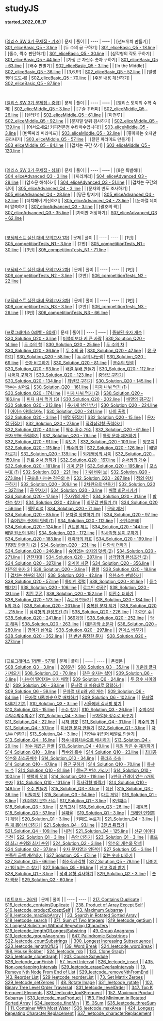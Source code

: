 # studyJS
 <b>started_2022_08_17</b>

<br>

 [<U>엘리스 SW 3기 문제집 - 기초</U>]
| 문제 | 풀이 |
| ---- | ---- |
| [샌드위치 만들기] | [S01_eliceBasic_Q5 - 3.line](https://github.com/Salmambo/studyJS/blob/main/S01_eliceBasic_Q5.js) |
| [두 수의 곱 구하기] | [S01_eliceBasic_Q5 - 18.line](https://github.com/Salmambo/studyJS/blob/main/S01_eliceBasic_Q5.js) |
| [홀수, 짝수 판단하기] | [S01_eliceBasic_Q5 - 30.line](https://github.com/Salmambo/studyJS/blob/main/S01_eliceBasic_Q5.js) |
| [삼각형의 각도 구하기] | [S01_eliceBasic_Q5 - 44.line](https://github.com/Salmambo/studyJS/blob/main/S01_eliceBasic_Q5.js) |
| [가장 큰 자릿수 숫자 구하기] | [S01_eliceBasic_Q5 - 63.line](https://github.com/Salmambo/studyJS/blob/main/S01_eliceBasic_Q5.js) |
| [배수 판별기] | [S02_eliceBasic_Q5 - 3.line](https://github.com/Salmambo/studyJS/blob/main/S02_eliceBasic_Q5.js) |
| [In the Middle] | [S02_eliceBasic_Q5 - 36.line](https://github.com/Salmambo/studyJS/blob/main/S02_eliceBasic_Q5.js) |
| [3,6,9!] | [S02_eliceBasic_Q5 - 52.line](https://github.com/Salmambo/studyJS/blob/main/S02_eliceBasic_Q5.js) |
| [말썽쟁이 도도새] | [S02_eliceBasic_Q5 - 70.line](https://github.com/Salmambo/studyJS/blob/main/S02_eliceBasic_Q5.js) |
| [주문 내용 계산하기] | [S02_eliceBasic_Q5 - 87.line](https://github.com/Salmambo/studyJS/blob/main/S02_eliceBasic_Q5.js) |

<br>

 [<U>엘리스 SW 3기 문제집 - 중급</U>]
| 문제 | 풀이 |
| ---- | ---- |
| [엘리스 토끼의 수학 숙제] | [S02_eliceMiddle_Q5 - 3.line](https://github.com/Salmambo/studyJS/blob/main/S02_eliceMiddle_Q5.js) |
| [구슬 꾸러미] | [S02_eliceMiddle_Q5 - 26.line](https://github.com/Salmambo/studyJS/blob/main/S02_eliceMiddle_Q5.js) |
| [렌터카] | [S02_eliceMiddle_Q5 - 61.line](https://github.com/Salmambo/studyJS/blob/main/S02_eliceMiddle_Q5.js) |
| [마천루] | [S02_eliceMiddle_Q5 - 92.line](https://github.com/Salmambo/studyJS/blob/main/S02_eliceMiddle_Q5.js) |
| [문자열 앞뒤 검사하기] | [S02_eliceMiddle_Q5 - 139.line](https://github.com/Salmambo/studyJS/blob/main/S02_eliceMiddle_Q5.js) |
| [어서오세요! 커피전문점 수타박수입니다!] | [S03_eliceMiddle_Q5 - 3.line](https://github.com/Salmambo/studyJS/blob/main/S03_eliceMiddle_Q5.js) |
| [반쪽짜리 피라미드] | [S03_eliceMiddle_Q5 - 32.line](https://github.com/Salmambo/studyJS/blob/main/S03_eliceMiddle_Q5.js) |
| [좋아하는 숫자만 골라내기] | [S03_eliceMiddle_Q5 - 57.line](https://github.com/Salmambo/studyJS/blob/main/S03_eliceMiddle_Q5.js) |
| [잘린 피라미드 만들기] | [S03_eliceMiddle_Q5 - 84.line](https://github.com/Salmambo/studyJS/blob/main/S03_eliceMiddle_Q5.js) |
| [겹치는 구간 찾기] | [S03_eliceMiddle_Q5 - 120.line](https://github.com/Salmambo/studyJS/blob/main/S03_eliceMiddle_Q5.js) |

<br>

 [<U>엘리스 SW 3기 문제집 - 심화</U>]
| 문제 | 풀이 |
| ---- | ---- |
| [8은 특별해!] | [S04_eliceAdvanced_Q3 - 3.line](https://github.com/Salmambo/studyJS/blob/main/S04_eliceAdvanced_Q3.js) |
| [끼리끼리] | [S04_eliceAdvanced_Q3 - 28.line](https://github.com/Salmambo/studyJS/blob/main/S04_eliceAdvanced_Q3.js) |
| [암호문 해석하기] | [S04_eliceAdvanced_Q3 - 51.line](https://github.com/Salmambo/studyJS/blob/main/S04_eliceAdvanced_Q3.js) |
| [겹치는 구간의 길이] | [S05_eliceAdvanced_Q4 - 3.line](https://github.com/Salmambo/studyJS/blob/main/S05_eliceAdvanced_Q4.js) |
| [문자의 빈도 조사하기] | [S05_eliceAdvanced_Q4 - 28.line](https://github.com/Salmambo/studyJS/blob/main/S05_eliceAdvanced_Q4.js) |
| [당근 탐지기] | [S05_eliceAdvanced_Q4 - 52.line](https://github.com/Salmambo/studyJS/blob/main/S05_eliceAdvanced_Q4.js) |
| [더치페이 계산하기] | [S05_eliceAdvanced_Q4 - 73.line](https://github.com/Salmambo/studyJS/blob/main/S05_eliceAdvanced_Q4.js) |
| [문자열 데이터 압축하기] | [S07_eliceAdvanced_Q3 - 3.line](https://github.com/Salmambo/studyJS/blob/main/S07_eliceAdvanced_Q3.js) |
| [괄호의 짝] | [S07_eliceAdvanced_Q3 - 35.line](https://github.com/Salmambo/studyJS/blob/main/S07_eliceAdvanced_Q3.js) |
| [차이만 저장하기] | [S07_eliceAdvanced_Q3 - 62.line](https://github.com/Salmambo/studyJS/blob/main/S07_eliceAdvanced_Q3.js) |

<br>

 [<U>코딩테스트 실전 대비 모의고사 1차</U>]
| 문제 | 풀이 |
| ---- | ---- |
| [1번] | [S05_competitionTests_N1 - 3.line](https://github.com/Salmambo/studyJS/blob/main/S05_competitionTests_N1.js) |
| [2번] | [S05_competitionTests_N1 - 30.line](https://github.com/Salmambo/studyJS/blob/main/S05_competitionTests_N1.js) |
| [3번] | [S05_competitionTests_N1 - 71.line](https://github.com/Salmambo/studyJS/blob/main/S05_competitionTests_N1.js) |

<br>

 [<U>코딩테스트 실전 대비 모의고사 2차</U>]
| 문제 | 풀이 |
| ---- | ---- |
| [1번] | [S06_competitionTests_N2 - 3.line](https://github.com/Salmambo/studyJS/blob/main/S06_competitionTests_N2.js) |
| [2번] | [S06_competitionTests_N2 - 22.line](https://github.com/Salmambo/studyJS/blob/main/S06_competitionTests_N2.js) |

<br>

 [<U>코딩테스트 실전 대비 모의고사 3차</U>]
| 문제 | 풀이 |
| ---- | ---- |
| [1번] | [S06_competitionTests_N3 - 3.line](https://github.com/Salmambo/studyJS/blob/main/S06_competitionTests_N3.js) |
| [2번] | [S06_competitionTests_N3 - 26.line](https://github.com/Salmambo/studyJS/blob/main/S06_competitionTests_N3.js) |
| [3번] | [S06_competitionTests_N3 - 66.line](https://github.com/Salmambo/studyJS/blob/main/S06_competitionTests_N3.js) |

<br>

 [<U>프로그래머스 0레벨 - 80개</U>]
| 문제 | 풀이 |
| ---- | ---- |
| [중복된 숫자 개수](https://school.programmers.co.kr/learn/courses/30/lessons/120583) | [S30_Solution_Q20 - 3.line](https://github.com/Salmambo/studyJS/blob/main/S30_Solution_Q20.js) |
| [머쓱이보다 키 큰 사람](https://school.programmers.co.kr/learn/courses/30/lessons/120585) | [S30_Solution_Q20 - 14.line](https://github.com/Salmambo/studyJS/blob/main/S30_Solution_Q20.js) |
| [두 수의 합](https://school.programmers.co.kr/learn/courses/30/lessons/120802) | [S30_Solution_Q20 - 25.line](https://github.com/Salmambo/studyJS/blob/main/S30_Solution_Q20.js) |
| [두 수의 차](https://school.programmers.co.kr/learn/courses/30/lessons/120803) | [S30_Solution_Q20 - 36.line](https://github.com/Salmambo/studyJS/blob/main/S30_Solution_Q20.js) |
| [두 수의 곱](https://school.programmers.co.kr/learn/courses/30/lessons/120804) | [S30_Solution_Q20 - 47.line](https://github.com/Salmambo/studyJS/blob/main/S30_Solution_Q20.js) |
| [몫 구하기](https://school.programmers.co.kr/learn/courses/30/lessons/120805) | [S30_Solution_Q20 - 58.line](https://github.com/Salmambo/studyJS/blob/main/S30_Solution_Q20.js) |
| [두 수의 나눗셈](https://school.programmers.co.kr/learn/courses/30/lessons/120806) | [S30_Solution_Q20 - 69.line](https://github.com/Salmambo/studyJS/blob/main/S30_Solution_Q20.js) |
| [숫자 비교하기](https://school.programmers.co.kr/learn/courses/30/lessons/120807) | [S30_Solution_Q20 - 81.line](https://github.com/Salmambo/studyJS/blob/main/S30_Solution_Q20.js) |
| [분수의 덧셈](https://school.programmers.co.kr/learn/courses/30/lessons/120808) | [S30_Solution_Q20 - 93.line](https://github.com/Salmambo/studyJS/blob/main/S30_Solution_Q20.js) |
| [배열 두배 만들기](https://school.programmers.co.kr/learn/courses/30/lessons/120809) | [S30_Solution_Q20 - 112.line](https://github.com/Salmambo/studyJS/blob/main/S30_Solution_Q20.js) |
| [나머지 구하기](https://school.programmers.co.kr/learn/courses/30/lessons/120810) | [S30_Solution_Q20 - 123.line](https://github.com/Salmambo/studyJS/blob/main/S30_Solution_Q20.js) |
| [중앙값 구하기](https://school.programmers.co.kr/learn/courses/30/lessons/120811) | [S30_Solution_Q20 - 134.line](https://github.com/Salmambo/studyJS/blob/main/S30_Solution_Q20.js) |
| [최빈값 구하기](https://school.programmers.co.kr/learn/courses/30/lessons/120812) | [S30_Solution_Q20 - 145.line](https://github.com/Salmambo/studyJS/blob/main/S30_Solution_Q20.js) |
| [짝수는 싫어요](https://school.programmers.co.kr/learn/courses/30/lessons/120813) | [S30_Solution_Q20 - 161.line](https://github.com/Salmambo/studyJS/blob/main/S30_Solution_Q20.js) |
| [피자 나눠 먹기 (1)](https://school.programmers.co.kr/learn/courses/30/lessons/120814) | [S30_Solution_Q20 - 174.line](https://github.com/Salmambo/studyJS/blob/main/S30_Solution_Q20.js) |
| [피자 나눠 먹기 (2)](https://school.programmers.co.kr/learn/courses/30/lessons/120815) | [S30_Solution_Q20 - 186.line](https://github.com/Salmambo/studyJS/blob/main/S30_Solution_Q20.js) |
| [피자 나눠 먹기 (3)](https://school.programmers.co.kr/learn/courses/30/lessons/120816) | [S30_Solution_Q20 - 202.line](https://github.com/Salmambo/studyJS/blob/main/S30_Solution_Q20.js) |
| [배열의 평균값](https://school.programmers.co.kr/learn/courses/30/lessons/120817) | [S30_Solution_Q20 - 213.line](https://github.com/Salmambo/studyJS/blob/main/S30_Solution_Q20.js) |
| [옷가게 할인 받기](https://school.programmers.co.kr/learn/courses/30/lessons/120818) | [S30_Solution_Q20 - 224.line](https://github.com/Salmambo/studyJS/blob/main/S30_Solution_Q20.js) |
| [아이스 아메리카노](https://school.programmers.co.kr/learn/courses/30/lessons/120819) | [S30_Solution_Q20 - 241.line](https://github.com/Salmambo/studyJS/blob/main/S30_Solution_Q20.js) |
| [나이 출력](https://school.programmers.co.kr/learn/courses/30/lessons/120820) | [S32_Solution_Q20 - 3.line](https://github.com/Salmambo/studyJS/blob/main/S32_Solution_Q20.js) |
| [배열 뒤집기](https://school.programmers.co.kr/learn/courses/30/lessons/120821) | [S32_Solution_Q20 - 15.line](https://github.com/Salmambo/studyJS/blob/main/S32_Solution_Q20.js) |
| [문자열 뒤집기](https://school.programmers.co.kr/learn/courses/30/lessons/120822) | [S32_Solution_Q20 - 27.line](https://github.com/Salmambo/studyJS/blob/main/S32_Solution_Q20.js) |
| [직각삼각형 출력하기](https://school.programmers.co.kr/learn/courses/30/lessons/120823) | [S32_Solution_Q20 - 40.line](https://github.com/Salmambo/studyJS/blob/main/S32_Solution_Q20.js) |
| [짝수 홀수 개수](https://school.programmers.co.kr/learn/courses/30/lessons/120824) | [S32_Solution_Q20 - 61.line](https://github.com/Salmambo/studyJS/blob/main/S32_Solution_Q20.js) |
| [문자 반복 출력하기](https://school.programmers.co.kr/learn/courses/30/lessons/120825) | [S32_Solution_Q20 - 79.line](https://github.com/Salmambo/studyJS/blob/main/S32_Solution_Q20.js) |
| [특정 문자 제거하기](https://school.programmers.co.kr/learn/courses/30/lessons/120826) | [S32_Solution_Q20 - 91.line](https://github.com/Salmambo/studyJS/blob/main/S32_Solution_Q20.js) |
| [각도기](https://school.programmers.co.kr/learn/courses/30/lessons/120829) | [S32_Solution_Q20 - 103.line](https://github.com/Salmambo/studyJS/blob/main/S32_Solution_Q20.js) |
| [양꼬치](https://school.programmers.co.kr/learn/courses/30/lessons/120830) | [S32_Solution_Q20 - 115.line](https://github.com/Salmambo/studyJS/blob/main/S32_Solution_Q20.js) |
| [짝수의 합](https://school.programmers.co.kr/learn/courses/30/lessons/120831) | [S32_Solution_Q20 - 126.line](https://github.com/Salmambo/studyJS/blob/main/S32_Solution_Q20.js) |
| [배열 자르기](https://school.programmers.co.kr/learn/courses/30/lessons/120833) | [S32_Solution_Q20 - 139.line](https://github.com/Salmambo/studyJS/blob/main/S32_Solution_Q20.js) |
| [외계행성의 나이](https://school.programmers.co.kr/learn/courses/30/lessons/120834) | [S32_Solution_Q20 - 150.line](https://github.com/Salmambo/studyJS/blob/main/S32_Solution_Q20.js) |
| [진료 순서 정하기](https://school.programmers.co.kr/learn/courses/30/lessons/120835) | [S32_Solution_Q20 - 167.line](https://github.com/Salmambo/studyJS/blob/main/S32_Solution_Q20.js) |
| [순서쌍의 개수](https://school.programmers.co.kr/learn/courses/30/lessons/120836) | [S32_Solution_Q20 - 181.line](https://github.com/Salmambo/studyJS/blob/main/S32_Solution_Q20.js) |
| [개미 군단](https://school.programmers.co.kr/learn/courses/30/lessons/120837) | [S32_Solution_Q20 - 195.line](https://github.com/Salmambo/studyJS/blob/main/S32_Solution_Q20.js) |
| [모스부호 (1)](https://school.programmers.co.kr/learn/courses/30/lessons/120838) | [S32_Solution_Q20 - 221.line](https://github.com/Salmambo/studyJS/blob/main/S32_Solution_Q20.js) |
| [가위 바위 보](https://school.programmers.co.kr/learn/courses/30/lessons/120839) | [S32_Solution_Q20 - 273.line](https://github.com/Salmambo/studyJS/blob/main/S32_Solution_Q20.js) |
| [구슬을 나누는 경우의 수](https://school.programmers.co.kr/learn/courses/30/lessons/120840) | [S32_Solution_Q20 - 287.line](https://github.com/Salmambo/studyJS/blob/main/S32_Solution_Q20.js) |
| [점의 위치 구하기](https://school.programmers.co.kr/learn/courses/30/lessons/120841) | [S32_Solution_Q20 - 306.line](https://github.com/Salmambo/studyJS/blob/main/S32_Solution_Q20.js) |
| [2차원으로 만들기](https://school.programmers.co.kr/learn/courses/30/lessons/120842) | [S32_Solution_Q20 - 327.line](https://github.com/Salmambo/studyJS/blob/main/S32_Solution_Q20.js) |
| [공 던지기](https://school.programmers.co.kr/learn/courses/30/lessons/120843) | [S34_Solution_Q20 - 3.line](https://github.com/Salmambo/studyJS/blob/main/S34_Solution_Q20.js) |
| [배열 회전시키기](https://school.programmers.co.kr/learn/courses/30/lessons/120844) | [S34_Solution_Q20 - 17.line](https://github.com/Salmambo/studyJS/blob/main/S34_Solution_Q20.js) |
| [주사위의 개수](https://school.programmers.co.kr/learn/courses/30/lessons/120845) | [S34_Solution_Q20 - 31.line](https://github.com/Salmambo/studyJS/blob/main/S34_Solution_Q20.js) |
| [합성수 찾기](https://school.programmers.co.kr/learn/courses/30/lessons/120846) | [S34_Solution_Q20 - 42.line](https://github.com/Salmambo/studyJS/blob/main/S34_Solution_Q20.js) |
| [최댓값 만들기 (1)](https://school.programmers.co.kr/learn/courses/30/lessons/120847) | [S34_Solution_Q20 - 59.line](https://github.com/Salmambo/studyJS/blob/main/S34_Solution_Q20.js) |
| [팩토리얼](https://school.programmers.co.kr/learn/courses/30/lessons/120848) | [S34_Solution_Q20 - 71.line](https://github.com/Salmambo/studyJS/blob/main/S34_Solution_Q20.js) |
| [모음 제거](https://school.programmers.co.kr/learn/courses/30/lessons/120849) | [S34_Solution_Q20 - 85.line](https://github.com/Salmambo/studyJS/blob/main/S34_Solution_Q20.js) |
| [문자열 정렬하기 (1)](https://school.programmers.co.kr/learn/courses/30/lessons/120850) | [S34_Solution_Q20 - 97.line](https://github.com/Salmambo/studyJS/blob/main/S34_Solution_Q20.js) |
| [숨어있는 숫자의 덧셈 (1)](https://school.programmers.co.kr/learn/courses/30/lessons/120851) | [S34_Solution_Q20 - 112.line](https://github.com/Salmambo/studyJS/blob/main/S34_Solution_Q20.js) |
| [소인수분해](https://school.programmers.co.kr/learn/courses/30/lessons/120852) | [S34_Solution_Q20 - 124.line](https://github.com/Salmambo/studyJS/blob/main/S34_Solution_Q20.js) |
| [컨트롤 제트](https://school.programmers.co.kr/learn/courses/30/lessons/120853) | [S34_Solution_Q20 - 144.line](https://github.com/Salmambo/studyJS/blob/main/S34_Solution_Q20.js) |
| [배열 원소의 길이](https://school.programmers.co.kr/learn/courses/30/lessons/120854) | [S34_Solution_Q20 - 172.line](https://github.com/Salmambo/studyJS/blob/main/S34_Solution_Q20.js) |
| [직사각형 넓이 구하기](https://school.programmers.co.kr/learn/courses/30/lessons/120860) | [S34_Solution_Q20 - 183.line](https://github.com/Salmambo/studyJS/blob/main/S34_Solution_Q20.js) |
| [캐릭터의 좌표](https://school.programmers.co.kr/learn/courses/30/lessons/120861) | [S34_Solution_Q20 - 199.line](https://github.com/Salmambo/studyJS/blob/main/S34_Solution_Q20.js) |
| [최댓값 만들기 (2)](https://school.programmers.co.kr/learn/courses/30/lessons/120862) | [S34_Solution_Q20 - 231.line](https://github.com/Salmambo/studyJS/blob/main/S34_Solution_Q20.js) |
| [다항식 더하기](https://school.programmers.co.kr/learn/courses/30/lessons/120863) | [S34_Solution_Q20 - 246.line](https://github.com/Salmambo/studyJS/blob/main/S34_Solution_Q20.js) |
| [숨어있는 숫자의 덧셈 (2)](https://school.programmers.co.kr/learn/courses/30/lessons/120864) | [S34_Solution_Q20 - 271.line](https://github.com/Salmambo/studyJS/blob/main/S34_Solution_Q20.js) |
| [안전지대](https://school.programmers.co.kr/learn/courses/30/lessons/120866) | [S34_Solution_Q20 - 287.line](https://github.com/Salmambo/studyJS/blob/main/S34_Solution_Q20.js) |
| [삼각형의 완성조건 (2)](https://school.programmers.co.kr/learn/courses/30/lessons/120868) | [S34_Solution_Q20 - 327.line](https://github.com/Salmambo/studyJS/blob/main/S34_Solution_Q20.js) |
| [외계어 사전](https://school.programmers.co.kr/learn/courses/30/lessons/120869) | [S34_Solution_Q20 - 356.line](https://github.com/Salmambo/studyJS/blob/main/S34_Solution_Q20.js) |
| [저주의 숫자 3](https://school.programmers.co.kr/learn/courses/30/lessons/120871) | [S38_Solution_Q20 - 3.line](https://github.com/Salmambo/studyJS/blob/main/S38_Solution_Q20.js) |
| [평행](https://school.programmers.co.kr/learn/courses/30/lessons/120875) | [S38_Solution_Q20 - 18.line](https://github.com/Salmambo/studyJS/blob/main/S38_Solution_Q20.js) |
| [겹치는 선분의 길이](https://school.programmers.co.kr/learn/courses/30/lessons/120876) | [S38_Solution_Q20 - 42.line](https://github.com/Salmambo/studyJS/blob/main/S38_Solution_Q20.js) |
| [유한소수 판별하기](https://school.programmers.co.kr/learn/courses/30/lessons/120878) | [S38_Solution_Q20 - 57.line](https://github.com/Salmambo/studyJS/blob/main/S38_Solution_Q20.js) |
| [특이한 정렬](https://school.programmers.co.kr/learn/courses/30/lessons/120880) | [S38_Solution_Q20 - 81.line](https://github.com/Salmambo/studyJS/blob/main/S38_Solution_Q20.js) |
| [등수 매기기](https://school.programmers.co.kr/learn/courses/30/lessons/120882) | [S38_Solution_Q20 - 106.line](https://github.com/Salmambo/studyJS/blob/main/S38_Solution_Q20.js) |
| [로그인 성공?](https://school.programmers.co.kr/learn/courses/30/lessons/120883) | [S38_Solution_Q20 - 131.line](https://github.com/Salmambo/studyJS/blob/main/S38_Solution_Q20.js) |
| [치킨 쿠폰](https://school.programmers.co.kr/learn/courses/30/lessons/120884) | [S38_Solution_Q20 - 152.line](https://github.com/Salmambo/studyJS/blob/main/S38_Solution_Q20.js) |
| [이진수 더하기](https://school.programmers.co.kr/learn/courses/30/lessons/120885) | [S38_Solution_Q20 - 173.line](https://github.com/Salmambo/studyJS/blob/main/S38_Solution_Q20.js) |
| [A로 B 만들기](https://school.programmers.co.kr/learn/courses/30/lessons/120886) | [S38_Solution_Q20 - 184.line](https://github.com/Salmambo/studyJS/blob/main/S38_Solution_Q20.js) |
| [k의 개수](https://school.programmers.co.kr/learn/courses/30/lessons/120887) | [S38_Solution_Q20 - 201.line](https://github.com/Salmambo/studyJS/blob/main/S38_Solution_Q20.js) |
| [중복된 문자 제거](https://school.programmers.co.kr/learn/courses/30/lessons/120888) | [S38_Solution_Q20 - 215.line](https://github.com/Salmambo/studyJS/blob/main/S38_Solution_Q20.js) |
| [삼각형의 완성조건 (1)](https://school.programmers.co.kr/learn/courses/30/lessons/120889) | [S38_Solution_Q20 - 226.line](https://github.com/Salmambo/studyJS/blob/main/S38_Solution_Q20.js) |
| [가까운 수](https://school.programmers.co.kr/learn/courses/30/lessons/120890) | [S38_Solution_Q20 - 241.line](https://github.com/Salmambo/studyJS/blob/main/S38_Solution_Q20.js) |
| [369게임](https://school.programmers.co.kr/learn/courses/30/lessons/120891) | [S38_Solution_Q20 - 252.line](https://github.com/Salmambo/studyJS/blob/main/S38_Solution_Q20.js) |
| [암호 해독](https://school.programmers.co.kr/learn/courses/30/lessons/120892) | [S38_Solution_Q20 - 263.line](https://github.com/Salmambo/studyJS/blob/main/S38_Solution_Q20.js) |
| [대문자와 소문자](https://school.programmers.co.kr/learn/courses/30/lessons/120893) | [S38_Solution_Q20 - 280.line](https://github.com/Salmambo/studyJS/blob/main/S38_Solution_Q20.js) |
| [영어가 싫어요](https://school.programmers.co.kr/learn/courses/30/lessons/120894) | [S38_Solution_Q20 - 297.line](https://github.com/Salmambo/studyJS/blob/main/S38_Solution_Q20.js) |
| [인덱스 바꾸기](https://school.programmers.co.kr/learn/courses/30/lessons/120895) | [S38_Solution_Q20 - 352.line](https://github.com/Salmambo/studyJS/blob/main/S38_Solution_Q20.js) |
| [한 번만 등장한 문자](https://school.programmers.co.kr/learn/courses/30/lessons/120896) | [S38_Solution_Q20 - 377.line](https://github.com/Salmambo/studyJS/blob/main/S38_Solution_Q20.js) |

<br>

 [<U>프로그래머스 1레벨 - 57개</U>]
| 문제 | 풀이 |
| ---- | ---- |
| [폰켓몬](https://school.programmers.co.kr/learn/courses/30/lessons/1845) | [S08_Solution_Q3 - 3.line](https://github.com/Salmambo/studyJS/blob/main/S08_Solution_Q3.js) |
| [2016년](https://school.programmers.co.kr/learn/courses/30/lessons/12901) | [S08_Solution_Q3 - 35.line](https://github.com/Salmambo/studyJS/blob/main/S08_Solution_Q3.js) |
| [가운데 글자 가져오기](https://school.programmers.co.kr/learn/courses/30/lessons/12903) | [S08_Solution_Q3 - 70.line](https://github.com/Salmambo/studyJS/blob/main/S08_Solution_Q3.js) |
| [같은 숫자는 싫어](https://school.programmers.co.kr/learn/courses/30/lessons/12906) | [S09_Solution_Q6 - 3.line](https://github.com/Salmambo/studyJS/blob/main/S09_Solution_Q6.js) |
| [나누어 떨어지는 숫자 배열](https://school.programmers.co.kr/learn/courses/30/lessons/12910) | [S09_Solution_Q6 - 24.line](https://github.com/Salmambo/studyJS/blob/main/S09_Solution_Q6.js) |
| [두 정수 사이의 합](https://school.programmers.co.kr/learn/courses/30/lessons/12912) | [S09_Solution_Q6 - 38.line](https://github.com/Salmambo/studyJS/blob/main/S09_Solution_Q6.js) |
| [문자열 내 마음대로 정렬하기](https://school.programmers.co.kr/learn/courses/30/lessons/12915) | [S09_Solution_Q6 - 59.line](https://github.com/Salmambo/studyJS/blob/main/S09_Solution_Q6.js) |
| [문자열 내 p와 y의 개수](https://school.programmers.co.kr/learn/courses/30/lessons/12916) | [S09_Solution_Q6 - 84.line](https://github.com/Salmambo/studyJS/blob/main/S09_Solution_Q6.js) |
| [문자열 내림차순으로 배치하기](https://school.programmers.co.kr/learn/courses/30/lessons/12917) | [S09_Solution_Q6 - 102.line](https://github.com/Salmambo/studyJS/blob/main/S09_Solution_Q6.js) |
| [문자열 다루기 기본](https://school.programmers.co.kr/learn/courses/30/lessons/12918) | [S10_Solution_Q3 - 3.line](https://github.com/Salmambo/studyJS/blob/main/S10_Solution_Q3.js) |
| [서울에서 김서방 찾기](https://school.programmers.co.kr/learn/courses/30/lessons/12919) | [S10_Solution_Q3 - 15.line](https://github.com/Salmambo/studyJS/blob/main/S10_Solution_Q3.js) |
| [소수 찾기](https://school.programmers.co.kr/learn/courses/30/lessons/12921) | [S10_Solution_Q3 - 26.line](https://github.com/Salmambo/studyJS/blob/main/S10_Solution_Q3.js) |
| [수박수박수박수박수박수?](https://school.programmers.co.kr/learn/courses/30/lessons/12922) | [S11_Solution_Q4 - 3.line](https://github.com/Salmambo/studyJS/blob/main/S11_Solution_Q4.js) |
| [문자열을 정수로 바꾸기](https://school.programmers.co.kr/learn/courses/30/lessons/12925) | [S11_Solution_Q4 - 22.line](https://github.com/Salmambo/studyJS/blob/main/S11_Solution_Q4.js) |
| [시저 암호](https://school.programmers.co.kr/learn/courses/30/lessons/12926) | [S11_Solution_Q4 - 31.line](https://github.com/Salmambo/studyJS/blob/main/S11_Solution_Q4.js) |
| [약수의 합](https://school.programmers.co.kr/learn/courses/30/lessons/12928) | [S11_Solution_Q4 - 57.line](https://github.com/Salmambo/studyJS/blob/main/S11_Solution_Q4.js) |
| [이상한 문자 만들기](https://school.programmers.co.kr/learn/courses/30/lessons/12930) | [S12_Solution_Q1 - 3.line](https://github.com/Salmambo/studyJS/blob/main/S12_Solution_Q1.js) |
| [자릿수 더하기](https://school.programmers.co.kr/learn/courses/30/lessons/12931) | [S13_Solution_Q4 - 3.line](https://github.com/Salmambo/studyJS/blob/main/S13_Solution_Q4.js) |
| [자연수 뒤집어 배열로 만들기](https://school.programmers.co.kr/learn/courses/30/lessons/12932) | [S13_Solution_Q4 - 16.line](https://github.com/Salmambo/studyJS/blob/main/S13_Solution_Q4.js) |
| [정수 내림차순으로 배치하기](https://school.programmers.co.kr/learn/courses/30/lessons/12933) | [S13_Solution_Q4 - 29.line](https://github.com/Salmambo/studyJS/blob/main/S13_Solution_Q4.js) |
| [정수 제곱근 판별](https://school.programmers.co.kr/learn/courses/30/lessons/12934) | [S13_Solution_Q4 - 40.line](https://github.com/Salmambo/studyJS/blob/main/S13_Solution_Q4.js) |
| [제일 작은 수 제거하기](https://school.programmers.co.kr/learn/courses/30/lessons/12935) | [S14_Solution_Q10 - 3.line](https://github.com/Salmambo/studyJS/blob/main/S14_Solution_Q10.js) |
| [짝수와 홀수](https://school.programmers.co.kr/learn/courses/30/lessons/12937) | [S14_Solution_Q10 - 23.line](https://github.com/Salmambo/studyJS/blob/main/S14_Solution_Q10.js) |
| [최대공약수와 최소공배수](https://school.programmers.co.kr/learn/courses/30/lessons/12940) | [S14_Solution_Q10 - 34.line](https://github.com/Salmambo/studyJS/blob/main/S14_Solution_Q10.js) |
| [콜라츠 추측](https://school.programmers.co.kr/learn/courses/30/lessons/12943) | [S14_Solution_Q10 - 47.line](https://github.com/Salmambo/studyJS/blob/main/S14_Solution_Q10.js) |
| [평균 구하기](https://school.programmers.co.kr/learn/courses/30/lessons/12944) | [S14_Solution_Q10 - 70.line](https://github.com/Salmambo/studyJS/blob/main/S14_Solution_Q10.js) |
| [하샤드 수](https://school.programmers.co.kr/learn/courses/30/lessons/12947) | [S14_Solution_Q10 - 81.line](https://github.com/Salmambo/studyJS/blob/main/S14_Solution_Q10.js) |
| [핸드폰 번호 가리기](https://school.programmers.co.kr/learn/courses/30/lessons/12948) | [S14_Solution_Q10 - 100.line](https://github.com/Salmambo/studyJS/blob/main/S14_Solution_Q10.js) |
| [행렬의 덧셈](https://school.programmers.co.kr/learn/courses/30/lessons/12950) | [S14_Solution_Q10 - 119.line](https://github.com/Salmambo/studyJS/blob/main/S14_Solution_Q10.js) |
| [x만큼 간격이 있는 n개의 숫자](https://school.programmers.co.kr/learn/courses/30/lessons/12954) | [S14_Solution_Q10 - 131.line](https://github.com/Salmambo/studyJS/blob/main/S14_Solution_Q10.js) |
| [직사각형 별찍기](https://school.programmers.co.kr/learn/courses/30/lessons/12969) | [S14_Solution_Q10 - 146.line](https://github.com/Salmambo/studyJS/blob/main/S14_Solution_Q10.js) |
| [소수 만들기](https://school.programmers.co.kr/learn/courses/30/lessons/12977) | [S15_Solution_Q3 - 3.line](https://github.com/Salmambo/studyJS/blob/main/S15_Solution_Q3.js) |
| [예산](https://school.programmers.co.kr/learn/courses/30/lessons/12982) | [S15_Solution_Q3 - 36.line](https://github.com/Salmambo/studyJS/blob/main/S15_Solution_Q3.js) |
| [비밀지도](https://school.programmers.co.kr/learn/courses/30/lessons/17681) | [S15_Solution_Q3 - 54.line](https://github.com/Salmambo/studyJS/blob/main/S15_Solution_Q3.js) |
| [다트 게임](https://school.programmers.co.kr/learn/courses/30/lessons/17682) | [S16_Solution_Q1 - 3.line](https://github.com/Salmambo/studyJS/blob/main/S16_Solution_Q1.js) |
| [완주하지 못한 선수](https://school.programmers.co.kr/learn/courses/30/lessons/42576) | [S17_Solution_Q1 - 3.line](https://github.com/Salmambo/studyJS/blob/main/S17_Solution_Q1.js) |
| [K번째수](https://school.programmers.co.kr/learn/courses/30/lessons/42748) | [S18_Solution_Q3 - 3.line](https://github.com/Salmambo/studyJS/blob/main/S18_Solution_Q3.js) |
| [모의고사](https://school.programmers.co.kr/learn/courses/30/lessons/42840) | [S18_Solution_Q3 - 26.line](https://github.com/Salmambo/studyJS/blob/main/S18_Solution_Q3.js) |
| [체육복](https://school.programmers.co.kr/learn/courses/30/lessons/42862) | [S18_Solution_Q3 - 57.line](https://github.com/Salmambo/studyJS/blob/main/S18_Solution_Q3.js) |
| [실패율](https://school.programmers.co.kr/learn/courses/30/lessons/42889) | [S19_Solution_Q1 - 3.line](https://github.com/Salmambo/studyJS/blob/main/S19_Solution_Q1.js) |
| [크레인 인형뽑기 게임](https://school.programmers.co.kr/learn/courses/30/lessons/64061) | [S20_Solution_Q1 - 3.line](https://github.com/Salmambo/studyJS/blob/main/S20_Solution_Q1.js) |
| [키패드 누르기](https://school.programmers.co.kr/learn/courses/30/lessons/67256) | [S21_Solution_Q4 - 3.line](https://github.com/Salmambo/studyJS/blob/main/S21_Solution_Q4.js) |
| [두 개 뽑아서 더하기](https://school.programmers.co.kr/learn/courses/30/lessons/68644) | [S21_Solution_Q4 - 93.line](https://github.com/Salmambo/studyJS/blob/main/S21_Solution_Q4.js) |
| [3진법 뒤집기](https://school.programmers.co.kr/learn/courses/30/lessons/68935) | [S21_Solution_Q4 - 109.line](https://github.com/Salmambo/studyJS/blob/main/S21_Solution_Q4.js) |
| [내적](https://school.programmers.co.kr/learn/courses/30/lessons/70128) | [S21_Solution_Q4 - 125.line](https://github.com/Salmambo/studyJS/blob/main/S21_Solution_Q4.js) |
| [신규 아이디 추천](https://school.programmers.co.kr/learn/courses/30/lessons/72410) | [S22_Solution_Q1 - 3.line](https://github.com/Salmambo/studyJS/blob/main/S22_Solution_Q1.js) |
| [음양 더하기](https://school.programmers.co.kr/learn/courses/30/lessons/76501) | [S23_Solution_Q1 - 3.line](https://github.com/Salmambo/studyJS/blob/main/S23_Solution_Q1.js) |
| [로또의 최고 순위와 최저 순위](https://school.programmers.co.kr/learn/courses/30/lessons/77484) | [S24_Solution_Q2 - 3.line](https://github.com/Salmambo/studyJS/blob/main/S24_Solution_Q2.js) |
| [약수의 개수와 덧셈](https://school.programmers.co.kr/learn/courses/30/lessons/77884) | [S24_Solution_Q2 - 37.line](https://github.com/Salmambo/studyJS/blob/main/S24_Solution_Q2.js) |
| [숫자 문자열과 영단어](https://school.programmers.co.kr/learn/courses/30/lessons/81301) | [S27_Solution_Q5 - 3.line](https://github.com/Salmambo/studyJS/blob/main/S27_Solution_Q5.js) |
| [부족한 금액 계산하기](https://school.programmers.co.kr/learn/courses/30/lessons/82612) | [S27_Solution_Q5 - 47.line](https://github.com/Salmambo/studyJS/blob/main/S27_Solution_Q5.js) |
| [없는 숫자 더하기](https://school.programmers.co.kr/learn/courses/30/lessons/86051) | [S27_Solution_Q5 - 66.line](https://github.com/Salmambo/studyJS/blob/main/S27_Solution_Q5.js) |
| [최소직사각형](https://school.programmers.co.kr/learn/courses/30/lessons/86491) | [S27_Solution_Q5 - 78.line](https://github.com/Salmambo/studyJS/blob/main/S27_Solution_Q5.js) |
| [나머지가 1이 되는 수 찾기](https://school.programmers.co.kr/learn/courses/30/lessons/87389) | [S27_Solution_Q5 - 96.line](https://github.com/Salmambo/studyJS/blob/main/S27_Solution_Q5.js) |
| [신고 결과 받기](https://school.programmers.co.kr/learn/courses/30/lessons/92334) | [S28_Solution_Q1 - 3.line](https://github.com/Salmambo/studyJS/blob/main/S28_Solution_Q1.js) |
| [성격 유형 검사하기](https://school.programmers.co.kr/learn/courses/30/lessons/118666) | [S29_Solution_Q2 - 3.line](https://github.com/Salmambo/studyJS/blob/main/S29_Solution_Q2.js) |
| [숫자 짝꿍](https://school.programmers.co.kr/learn/courses/30/lessons/131128) | [S29_Solution_Q2 - 60.line](https://github.com/Salmambo/studyJS/blob/main/S29_Solution_Q2.js) |

<br>

 [<U>리트코드 - 26개</U>]
| 문제 | 풀이 |
| ---- | ---- |
| [217. Contains Duplicate](https://leetcode.com/problems/contains-duplicate/) | [S16_leetcode_containsDuplicate](https://github.com/Salmambo/Leetcode-Algorithm-study/blob/main/Kim%20Jeetaek/S16_leetcode_containsDuplicate.js) |
| [238. Product of Array Except Self](https://leetcode.com/problems/product-of-array-except-self/) | [S16_leetcode_productExceptSelf](https://github.com/Salmambo/Leetcode-Algorithm-study/blob/main/Kim%20Jeetaek/S16_leetcode_productExceptSelf.js) |
| [53. Maximum Subarray](https://leetcode.com/problems/maximum-subarray/) | [S18_leetcode_maxSubArray](https://github.com/Salmambo/Leetcode-Algorithm-study/blob/main/Kim%20Jeetaek/S18_leetcode_maxSubArray.js) |
| [33. Search in Rotated Sorted Array](https://leetcode.com/problems/search-in-rotated-sorted-array/) | [S18_leetcode_search](https://github.com/Salmambo/Leetcode-Algorithm-study/blob/main/Kim%20Jeetaek/S18_leetcode_search.js) |
| [371. Sum of Two Integers](https://leetcode.com/problems/sum-of-two-integers/) | [S19_leetcode_getSum](https://github.com/Salmambo/Leetcode-Algorithm-study/blob/main/Kim%20Jeetaek/S19_leetcode_getSum.js) |
| [3. Longest Substring Without Repeating Characters](https://leetcode.com/problems/longest-substring-without-repeating-characters/) | [S19_leetcode_lengthOfLongestSubstring](https://github.com/Salmambo/Leetcode-Algorithm-study/blob/main/Kim%20Jeetaek/S19_leetcode_lengthOfLongestSubstring.js) |
| [49. Group Anagrams](https://leetcode.com/problems/group-anagrams/) | [S19_leetcode_groupAnagrams](https://github.com/Salmambo/Leetcode-Algorithm-study/blob/main/Kim%20Jeetaek/S19_leetcode_groupAnagrams.js) |
| [647. Palindromic Substrings](https://leetcode.com/problems/palindromic-substrings/) | [S22_leetcode_countSubstrings](https://github.com/Salmambo/Leetcode-Algorithm-study/blob/main/Kim%20Jeetaek/S22_leetcode_countSubstrings.js) |
| [300. Longest Increasing Subsequence](https://leetcode.com/problems/longest-increasing-subsequence/) | [S23_leetcode_lengthOfLIS](https://github.com/Salmambo/Leetcode-Algorithm-study/blob/main/Kim%20Jeetaek/S23_leetcode_lengthOfLIS.js) |
| [139. Word Break](https://leetcode.com/problems/word-break/) | [S24_leetcode_wordBreak](https://github.com/Salmambo/Leetcode-Algorithm-study/blob/main/Kim%20Jeetaek/S24_leetcode_wordBreak.js) |
| [198. House Robber](https://leetcode.com/problems/house-robber/) | [S24_leetcode_rob](https://github.com/Salmambo/Leetcode-Algorithm-study/blob/main/Kim%20Jeetaek/S24_leetcode_rob.js) |
| [133. Clone Graph](https://leetcode.com/problems/clone-graph/) | [S25_leetcode_cloneGraph](https://github.com/Salmambo/Leetcode-Algorithm-study/blob/main/Kim%20Jeetaek/S25_leetcode_cloneGraph.js) |
| [207. Course Schedule](https://leetcode.com/problems/course-schedule/) | [S26_leetcode_canFinish](https://github.com/Salmambo/Leetcode-Algorithm-study/blob/main/Kim%20Jeetaek/S26_leetcode_canFinish.js) |
| [57. Insert Interval](https://leetcode.com/problems/insert-interval/) | [S26_leetcode_insert](https://github.com/Salmambo/Leetcode-Algorithm-study/blob/main/Kim%20Jeetaek/S26_leetcode_insert.js) |
| [435. Non-overlapping Intervals](https://leetcode.com/problems/non-overlapping-intervals/) | [S29_leetcode_eraseOverlapIntervals](https://github.com/Salmambo/Leetcode-Algorithm-study/blob/main/Kim%20Jeetaek/S29_leetcode_eraseOverlapIntervals.js#L2) |
| [19. Remove Nth Node From End of List](https://leetcode.com/problems/remove-nth-node-from-end-of-list/) | [S29_leetcode_removeNthFromEnd](https://github.com/Salmambo/Leetcode-Algorithm-study/blob/main/Kim%20Jeetaek/S29_leetcode_removeNthFromEnd.js) |
| [143. Reorder List](https://leetcode.com/problems/reorder-list/) | [S29_leetcode_reorderList](https://github.com/Salmambo/Leetcode-Algorithm-study/blob/main/Kim%20Jeetaek/S29_leetcode_reorderList.js) |
| [73. Set Matrix Zeroes](https://leetcode.com/problems/set-matrix-zeroes/) | [S29_leetcode_setZeroes](https://github.com/Salmambo/Leetcode-Algorithm-study/blob/main/Kim%20Jeetaek/S29_leetcode_setZeroes.js) |
| [48. Rotate Image](https://leetcode.com/problems/rotate-image/) | [S31_leetcode_rotate](https://github.com/Salmambo/Leetcode-Algorithm-study/blob/main/Kim%20Jeetaek/S31_leetcode_rotate.js) |
| [102. Binary Tree Level Order Traversal](https://leetcode.com/problems/binary-tree-level-order-traversal/) | [S31_leetcode_levelOrder](https://github.com/Salmambo/Leetcode-Algorithm-study/blob/main/Kim%20Jeetaek/S31_leetcode_levelOrder.js) |
| [347. Top K Frequent Elements](https://leetcode.com/problems/top-k-frequent-elements/) | [S31_leetcode_topKFrequent](https://github.com/Salmambo/Leetcode-Algorithm-study/blob/main/Kim%20Jeetaek/S31_leetcode_topKFrequent.js) |
| [152. Maximum Product Subarray](https://leetcode.com/problems/maximum-product-subarray/) | [S33_leetcode_maxProduct](https://github.com/Salmambo/Leetcode-Algorithm-study/blob/main/Kim%20Jeetaek/S33_leetcode_maxProduct.js) |
| [153. Find Minimum in Rotated Sorted Array](https://leetcode.com/problems/find-minimum-in-rotated-sorted-array/) | [S34_leetcode_findMin](https://github.com/Salmambo/Leetcode-Algorithm-study/blob/main/Kim%20Jeetaek/S34_leetcode_findMin.js) |
| [15. 3Sum](https://leetcode.com/problems/3sum/) | [S35_leetcode_threeSum](https://github.com/Salmambo/Leetcode-Algorithm-study/blob/main/Kim%20Jeetaek/S35_leetcode_threeSum.js) |
| [11. Container With Most Water](https://leetcode.com/problems/container-with-most-water/) | [S36_leetcode_maxArea](https://github.com/Salmambo/Leetcode-Algorithm-study/blob/main/Kim%20Jeetaek/S36_leetcode_maxArea.js) |
| [424. Longest Repeating Character Replacement](https://leetcode.com/problems/longest-repeating-character-replacement/) | [S37_leetcode_characterReplacement](https://github.com/Salmambo/Leetcode-Algorithm-study/blob/main/Kim%20Jeetaek/S37_leetcode_characterReplacement.js) |